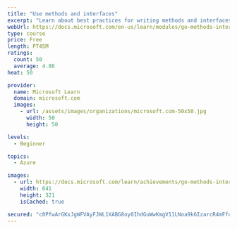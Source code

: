 ```yaml
---
title: "Use methods and interfaces"
excerpt: "Learn about best practices for writing methods and interfaces in Go."
webUrl: https://docs.microsoft.com/en-us/learn/modules/go-methods-interfaces/
type: course
price: Free
length: PT45M
ratings:
  count: 50
  average: 4.86
heat: 50

provider:
  name: Microsoft Learn
  domain: microsoft.com
  images:
    - url: /assets/images/organizations/microsoft.com-50x50.jpg
      width: 50
      height: 50

levels:
  - Beginner

topics:
  - Azure

images:
  - url: https://docs.microsoft.com/learn/achievements/go-methods-interfaces-social.png
    width: 641
    height: 321
    isCached: true

secured: "c0PfwArGKxJgWFVAyFJWL1XABG8oy0IhdGuWwKmgV11LNoa9k6IzarcR4mFfofY+pPIxLbanShiyHzYGCJD3fcIFuITOM7SrhU8k1GIBUTwwbnSPAV+KpzorwweQWocy7pV0vMhmdLsD+aYZBAzBNHNTJtIU7YchOSGXvE4DgkYHfD9s9OV+j8ldjxvpL81rqxHyc+G+Fa+MsH7qUZw3gtl8vMxntEBc5XU4uYOWmPXaxDQCE+6L9MlVxRavFgFR9RhvoK5R8rlpqT//us71prnWlzgVVDmpk6a3vYj50yOEsjKUk/my6/ffPGE6E6z9TkZUrzgQ302oXvHEts1eD2Do5EZUXMaAnuHFv33/OCAvMPwk9Vj4N0O5wp9IZRQhINcyDdEehjJRjhIOex/wYq3sanPCU3pZgkHz9Y0Xlbk=;m/noX5MzffWYkUf7sbMIgw=="
---
```



